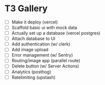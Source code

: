 # T3 Gallery

- [ ] Make it deploy (vercel)
- [ ] Scaffold basic ui with mock data
- [ ] Actually set up a database (vercel postgres)
- [ ] Attach database to UI
- [ ] Add authentication (w/ clerk)
- [ ] Add image upload
- [ ] Error management (w/ Sentry)
- [ ] Routing/image app (parallel route)
- [ ] Delete button (w/ Server Actions)
- [ ] Analytics (posthog)
- [ ] Ratelimiting (upstash)
